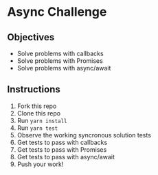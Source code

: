 # Async Challenge

## Objectives

- Solve problems with callbacks
- Solve problems with Promises
- Solve problems with async/await

## Instructions

1. Fork this repo
1. Clone this repo
1. Run `yarn install`
1. Run `yarn test`
1. Observe the working syncronous solution tests
1. Get tests to pass with callbacks
1. Get tests to pass with Promises
1. Get tests to pass with async/await
1. Push your work!
